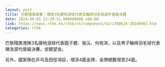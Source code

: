 ```yaml
---
layout: post
title: 巴黎殘奧直擊｜港隊3名硬地滾球代表及輪椅羽毛球選手晉級決賽
date: 2024-09-01 22:29:51.000000000 +08:00
link: https://news.rthk.hk/rthk/ch/component/k2/1768624-20240901.htm
categories: rthk
---
```


巴黎殘奧港隊3名硬地滾球代表龍子健、張沅、何宛淇，以及男子輪椅羽毛球代表陳浩源均晉級決賽，坐銀望金。

另外，國家隊在乒乓及田徑項目，增添4面金牌，金牌總數增至24面。
